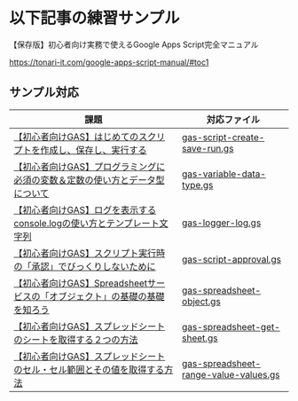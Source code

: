 # 以下記事の練習サンプル

【保存版】初心者向け実務で使えるGoogle Apps Script完全マニュアル

https://tonari-it.com/google-apps-script-manual/#toc1

## サンプル対応

|課題|対応ファイル| 
|-|-| 
|[【初心者向けGAS】はじめてのスクリプトを作成し、保存し、実行する](https://tonari-it.com/gas-script-create-save-run/)|[gas-script-create-save-run.gs](gas-script-create-save-run.gs)|
|[【初心者向けGAS】プログラミングに必須の変数＆定数の使い方とデータ型について](https://tonari-it.com/gas-variable-data-type/)|[gas-variable-data-type.gs](gas-variable-data-type.gs)|
|[【初心者向けGAS】ログを表示するconsole.logの使い方とテンプレート文字列](https://tonari-it.com/gas-logger-log/)|[gas-logger-log.gs](gas-logger-log.gs)|
|[【初心者向けGAS】スクリプト実行時の「承認」でびっくりしないために](https://tonari-it.com/gas-script-approval/)|[gas-script-approval.gs](gas-script-approval.gs)|
|[【初心者向けGAS】Spreadsheetサービスの「オブジェクト」の基礎の基礎を知ろう](https://tonari-it.com/gas-spreadsheet-object/)|[gas-spreadsheet-object.gs](gas-spreadsheet-object.gs)|
|[【初心者向けGAS】スプレッドシートのシートを取得する２つの方法](https://tonari-it.com/gas-spreadsheet-get-sheet/)|[gas-spreadsheet-get-sheet.gs](gas-spreadsheet-get-sheet.gs)|
|[【初心者向けGAS】スプレッドシートのセル・セル範囲とその値を取得する方法](https://tonari-it.com/gas-spreadsheet-range-value-values/)|[gas-spreadsheet-range-value-values.gs](gas-spreadsheet-range-value-values.gs)|
